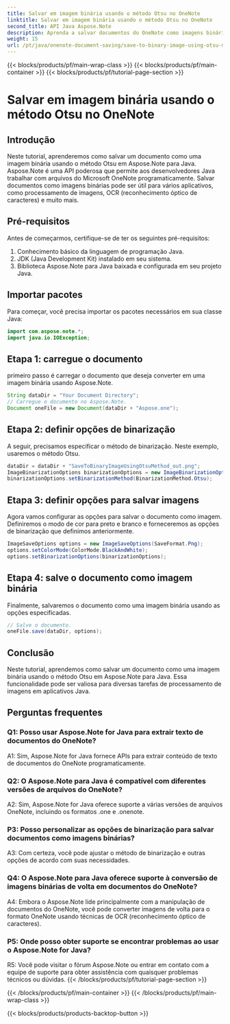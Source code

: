 ```yaml
---
title: Salvar em imagem binária usando o método Otsu no OneNote
linktitle: Salvar em imagem binária usando o método Otsu no OneNote
second_title: API Java Aspose.Note
description: Aprenda a salvar documentos do OneNote como imagens binárias usando o método Otsu com Aspose.Note para Java. Eleve os recursos do seu aplicativo Java com Aspose.Note.
weight: 15
url: /pt/java/onenote-document-saving/save-to-binary-image-using-otsu-method/
---
```


{{< blocks/products/pf/main-wrap-class >}}
{{< blocks/products/pf/main-container >}}
{{< blocks/products/pf/tutorial-page-section >}}

# Salvar em imagem binária usando o método Otsu no OneNote

## Introdução

Neste tutorial, aprenderemos como salvar um documento como uma imagem binária usando o método Otsu em Aspose.Note para Java. Aspose.Note é uma API poderosa que permite aos desenvolvedores Java trabalhar com arquivos do Microsoft OneNote programaticamente. Salvar documentos como imagens binárias pode ser útil para vários aplicativos, como processamento de imagens, OCR (reconhecimento óptico de caracteres) e muito mais.

## Pré-requisitos

Antes de começarmos, certifique-se de ter os seguintes pré-requisitos:
1. Conhecimento básico da linguagem de programação Java.
2. JDK (Java Development Kit) instalado em seu sistema.
3. Biblioteca Aspose.Note para Java baixada e configurada em seu projeto Java.

## Importar pacotes

Para começar, você precisa importar os pacotes necessários em sua classe Java:
```java
import com.aspose.note.*;
import java.io.IOException;
```

## Etapa 1: carregue o documento

primeiro passo é carregar o documento que deseja converter em uma imagem binária usando Aspose.Note.
```java
String dataDir = "Your Document Directory";
// Carregue o documento no Aspose.Note.
Document oneFile = new Document(dataDir + "Aspose.one");
```

## Etapa 2: definir opções de binarização
A seguir, precisamos especificar o método de binarização. Neste exemplo, usaremos o método Otsu.
```java
dataDir = dataDir + "SaveToBinaryImageUsingOtsuMethod_out.png";
ImageBinarizationOptions binarizationOptions = new ImageBinarizationOptions();
binarizationOptions.setBinarizationMethod(BinarizationMethod.Otsu);
```

## Etapa 3: definir opções para salvar imagens
Agora vamos configurar as opções para salvar o documento como imagem. Definiremos o modo de cor para preto e branco e forneceremos as opções de binarização que definimos anteriormente.
```java
ImageSaveOptions options = new ImageSaveOptions(SaveFormat.Png);
options.setColorMode(ColorMode.BlackAndWhite);
options.setBinarizationOptions(binarizationOptions);
```

## Etapa 4: salve o documento como imagem binária
Finalmente, salvaremos o documento como uma imagem binária usando as opções especificadas.
```java
// Salve o documento.
oneFile.save(dataDir, options);
```

## Conclusão
Neste tutorial, aprendemos como salvar um documento como uma imagem binária usando o método Otsu em Aspose.Note para Java. Essa funcionalidade pode ser valiosa para diversas tarefas de processamento de imagens em aplicativos Java.

## Perguntas frequentes

### Q1: Posso usar Aspose.Note for Java para extrair texto de documentos do OneNote?

A1: Sim, Aspose.Note for Java fornece APIs para extrair conteúdo de texto de documentos do OneNote programaticamente.

### Q2: O Aspose.Note para Java é compatível com diferentes versões de arquivos do OneNote?

A2: Sim, Aspose.Note for Java oferece suporte a várias versões de arquivos OneNote, incluindo os formatos .one e .onenote.

### P3: Posso personalizar as opções de binarização para salvar documentos como imagens binárias?

A3: Com certeza, você pode ajustar o método de binarização e outras opções de acordo com suas necessidades.

### Q4: O Aspose.Note para Java oferece suporte à conversão de imagens binárias de volta em documentos do OneNote?

A4: Embora o Aspose.Note lide principalmente com a manipulação de documentos do OneNote, você pode converter imagens de volta para o formato OneNote usando técnicas de OCR (reconhecimento óptico de caracteres).

### P5: Onde posso obter suporte se encontrar problemas ao usar o Aspose.Note for Java?

R5: Você pode visitar o fórum Aspose.Note ou entrar em contato com a equipe de suporte para obter assistência com quaisquer problemas técnicos ou dúvidas.
{{< /blocks/products/pf/tutorial-page-section >}}

{{< /blocks/products/pf/main-container >}}
{{< /blocks/products/pf/main-wrap-class >}}

{{< blocks/products/products-backtop-button >}}
